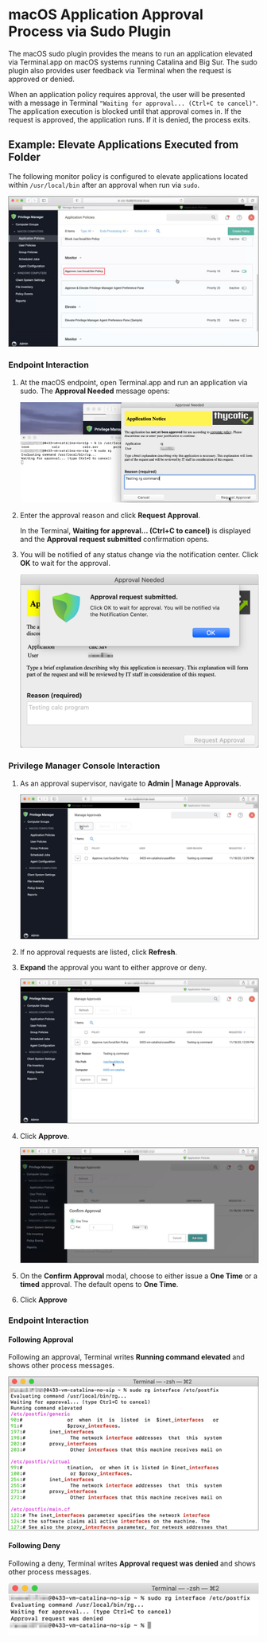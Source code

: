 [title]: # (Sudo Approval Process)
[tags]: # (sudo, macOS)
[priority]: # (7)
# macOS Application Approval Process via Sudo Plugin

The macOS sudo plugin provides the means to run an application elevated via Terminal.app on macOS systems running Catalina and Big Sur. The sudo plugin also provides user feedback via Terminal when the request is approved or denied.

When an application policy requires approval, the user will be presented with a message in Terminal `"Waiting for approval... (Ctrl+C to cancel)"`. The application execution is blocked until that approval comes in. If the request is approved, the application runs. If it is denied, the process exits.

## Example: Elevate Applications Executed from Folder

The following monitor policy is configured to elevate applications located within `/usr/local/bin` after an approval when run via `sudo`.

![policy](images/sudo/approval-policy.png "Approve Policy for app execution from local user folder")

### Endpoint Interaction

1. At the macOS endpoint, open Terminal.app and run an application via sudo. The __Approval Needed__ message opens:

   ![approval needed](images/sudo/approval-needed-1.png "Approve Needed modal")
1. Enter the approval reason and click __Request Approval__.

   In the Terminal, __Waiting for approval... (Ctrl+C to cancel)__ is displayed and the __Approval request submitted__ confirmation opens.
1. You will be notified of any status change via the notification center. Click __OK__ to wait for the approval.

   ![notify center](images/sudo/notify-center.png "Approval Submitted confirmation")

### Privilege Manager Console Interaction

1. As an approval supervisor, navigate to __Admin | Manage Approvals__.

   ![manage appr](images/sudo/manage-appr.png "Manage Approvals page")
1. If no approval requests are listed, click __Refresh__.
1. __Expand__ the approval you want to either approve or deny.

   ![manage appr 2](images/sudo/manage-appr-2.png "Approval request to approve or deny")
1. Click __Approve__.

   ![manage appr 3](images/sudo/manage-appr-3.png "Confirm Approval")
1. On the __Confirm Approval__ modal, choose to either issue a __One Time__ or a __timed__ approval. The default opens to __One Time__.
1. Click __Approve__

### Endpoint Interaction 

#### Following Approval

Following an approval, Terminal writes __Running command elevated__ and shows other process messages.

![approved](images/sudo/running-elevated.png "Running elevated status in Terminal")

#### Following Deny

Following a deny, Terminal writes __Approval request was denied__ and shows other process messages.

![denied](images/sudo/denied.png "Approval request was denied status in Terminal")
